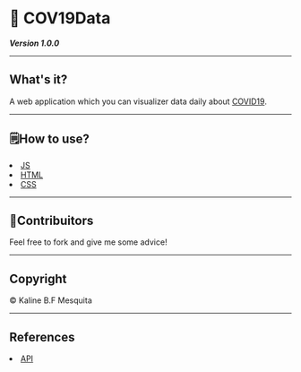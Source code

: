 <h1> &#129440; COV19Data</h1>

***Version 1.0.0***

<hr>

## What's it?
<p>
  A web application which you can visualizer data daily about <a href="https://coronavirus.saude.gov.br/">COVID19</a>.
</p>
<hr>

<h2>&#128466;&#65039;How to use?</h2>

<li><a href="https://developer.mozilla.org/pt-BR/docs/Aprender/JavaScript">JS</a></li>
<li><a href="https://developer.mozilla.org/pt-BR/docs/Web/HTML">HTML</a></li>
<li><a href="https://developer.mozilla.org/pt-BR/docs/Web/CSS">CSS</a></li>
<hr>

<h2>&#127881;Contribuitors</h2>

  <p>Feel free to fork and give me some advice!</p>
  
<hr>

## Copyright
<p>&#169;&#65039; Kaline B.F Mesquita</p>
<hr>

## References
<li>
  <a href=" href="https://pomber.github.io/covid19/timeseries.json">API</a>
</li>
